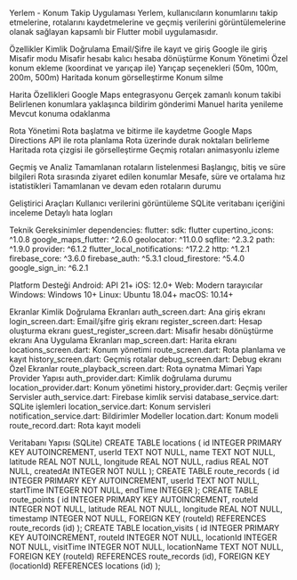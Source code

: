Yerlem - Konum Takip Uygulaması
Yerlem, kullanıcıların konumlarını takip etmelerine, rotalarını kaydetmelerine ve geçmiş verilerini görüntülemelerine olanak sağlayan kapsamlı bir Flutter mobil uygulamasıdır.

Özellikler
Kimlik Doğrulama
Email/Şifre ile kayıt ve giriş
Google ile giriş
Misafir modu
Misafir hesabı kalıcı hesaba dönüştürme
Konum Yönetimi
Özel konum ekleme (koordinat ve yarıçap ile)
Yarıçap seçenekleri (50m, 100m, 200m, 500m)
Haritada konum görselleştirme
Konum silme

Harita Özellikleri
Google Maps entegrasyonu
Gerçek zamanlı konum takibi
Belirlenen konumlara yaklaşınca bildirim gönderimi
Manuel harita yenileme
Mevcut konuma odaklanma

Rota Yönetimi
Rota başlatma ve bitirme ile kaydetme
Google Maps Directions API ile rota planlama
Rota üzerinde durak noktaları belirleme
Haritada rota çizgisi ile görselleştirme
Geçmiş rotaları animasyonlu izleme

Geçmiş ve Analiz
Tamamlanan rotaların listelenmesi
Başlangıç, bitiş ve süre bilgileri
Rota sırasında ziyaret edilen konumlar
Mesafe, süre ve ortalama hız istatistikleri
Tamamlanan ve devam eden rotaların durumu

Geliştirici Araçları
Kullanıcı verilerini görüntüleme
SQLite veritabanı içeriğini inceleme
Detaylı hata logları

Teknik Gereksinimler
dependencies:
  flutter:
    sdk: flutter
  cupertino_icons: ^1.0.8
  google_maps_flutter: ^2.6.0
  geolocator: ^11.0.0
  sqflite: ^2.3.2
  path: ^1.9.0
  provider: ^6.1.2
  flutter_local_notifications: ^17.2.2
  http: ^1.2.1
  firebase_core: ^3.6.0
  firebase_auth: ^5.3.1
  cloud_firestore: ^5.4.0
  google_sign_in: ^6.2.1

Platform Desteği
Android: API 21+
iOS: 12.0+
Web: Modern tarayıcılar
Windows: Windows 10+
Linux: Ubuntu 18.04+
macOS: 10.14+

Ekranlar
Kimlik Doğrulama Ekranları
auth_screen.dart: Ana giriş ekranı
login_screen.dart: Email/şifre giriş ekranı
register_screen.dart: Hesap oluşturma ekranı
guest_register_screen.dart: Misafir hesabı dönüştürme ekranı
Ana Uygulama Ekranları
map_screen.dart: Harita ekranı
locations_screen.dart: Konum yönetimi
route_screen.dart: Rota planlama ve kayıt
history_screen.dart: Geçmiş rotalar
debug_screen.dart: Debug ekranı
Özel Ekranlar
route_playback_screen.dart: Rota oynatma
Mimari Yapı
Provider Yapısı
auth_provider.dart: Kimlik doğrulama durumu
location_provider.dart: Konum yönetimi
history_provider.dart: Geçmiş veriler
Servisler
auth_service.dart: Firebase kimlik servisi
database_service.dart: SQLite işlemleri
location_service.dart: Konum servisleri
notification_service.dart: Bildirimler
Modeller
location.dart: Konum modeli
route_record.dart: Rota kayıt modeli

Veritabanı Yapısı (SQLite)
CREATE TABLE locations (
  id INTEGER PRIMARY KEY AUTOINCREMENT,
  userId TEXT NOT NULL,
  name TEXT NOT NULL,
  latitude REAL NOT NULL,
  longitude REAL NOT NULL,
  radius REAL NOT NULL,
  createdAt INTEGER NOT NULL
);
CREATE TABLE route_records (
  id INTEGER PRIMARY KEY AUTOINCREMENT,
  userId TEXT NOT NULL,
  startTime INTEGER NOT NULL,
  endTime INTEGER
);
CREATE TABLE route_points (
  id INTEGER PRIMARY KEY AUTOINCREMENT,
  routeId INTEGER NOT NULL,
  latitude REAL NOT NULL,
  longitude REAL NOT NULL,
  timestamp INTEGER NOT NULL,
  FOREIGN KEY (routeId) REFERENCES route_records (id)
);
CREATE TABLE location_visits (
  id INTEGER PRIMARY KEY AUTOINCREMENT,
  routeId INTEGER NOT NULL,
  locationId INTEGER NOT NULL,
  visitTime INTEGER NOT NULL,
  locationName TEXT NOT NULL,
  FOREIGN KEY (routeId) REFERENCES route_records (id),
  FOREIGN KEY (locationId) REFERENCES locations (id)
);